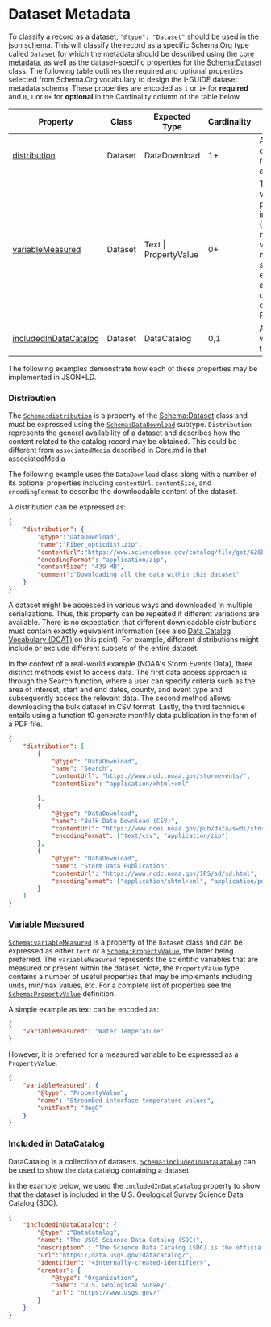 # Dataset Metadata

To classify a record as a dataset, `"@type": "Dataset"` should be used in the json schema. This will classify the record as a specific Schema.Org type called `Dataset` for which the metadata should be described using the [core metadata](https://github.com/I-GUIDE/data-catalog/blob/main/schema/core.md), as well as the dataset-specific properties for the [Schema:Dataset](https://schema.org/Dataset) class. The following table outlines the required and optional properties selected from Schema.Org vocabulary to design the I-GUIDE dataset metadata schema. These properties are encoded as `1` or `1+` 
for **required** and `0,1` or `0+` for **optional** in the Cardinality column of the table below. 

|Property|Class|Expected Type|Cardinality|Description|
|---|---|---|---|---|
|[distribution](#distribution)| Dataset| DataDownload | 1+ | A specific downloadable representation of a dataset. |
|[variableMeasured](#variable-measured)| Dataset | Text \| PropertyValue | 0+| The variableMeasured property can indicate (repeated as necessary) the variables that are measured in some dataset, either described as text or as pairs of identifier and description using PropertyValue. |
|[includedInDataCatalog](#included-in-datacatalog)| Dataset | DataCatalog | 0,1 | A data catalog which contains this dataset. |

The following examples demonstrate how each of these properties may
be implemented in JSON+LD. 

### Distribution

The [`Schema:distribution`](https://schema.org/distribution) is a property of the [Schema:Dataset](https://schema.org/Dataset) class and must be expressed using the [`Schema:DataDownload`](https://schema.org/DataDownload) subtype. `Distribution` represents the general availability of a dataset and describes how the content related to the catalog record may be obtained. This could be different from `associatedMedia` described in Core.md in that associatedMedia 

The following example uses the `DataDownload` class along with a number of its optional properties including `contentUrl`, `contentSize`, and `encodingFormat` to describe the downloadable content of the dataset.

A distribution can be expressed as:

``` json
{
    "distribution": {
        "@type":"DataDownload",
        "name":"Fiber_opticdist.zip",
        "contentUrl":"https://www.sciencebase.gov/catalog/file/get/626b086bd34e76103cd183c5",
        "encodingFormat": "application/zip",
        "contentSize": "439 MB",
        "comment":"Downloading all the data within this dataset"
    }
}
```

A dataset might be accessed in various ways and downloaded in multiple serializations. Thus, this property can be repeated if different variations are available. There is no expectation that different downloadable distributions must contain exactly equivalent information (see also [Data Catalog Vocabulary (DCAT)](https://www.w3.org/TR/vocab-dcat-3/#Class:Distribution) on this point). For example, different distributions might include or exclude different subsets of the entire dataset.

In the context of a real-world example (NOAA's Storm Events Data), three distinct methods exist to access data. The first data access approach is through the Search function, where a user can specify criteria such as the area of interest, start and end dates, county, and event type and subsequently access the relevant data. The second method allows downloading the bulk dataset in CSV format. Lastly, the third technique entails using a function t0 generate monthly data publication in the form of a PDF file.   

``` json
{
    "distribution": [
        {
            "@type": "DataDownload",
            "name": "Search",
            "contentUrl": "https://www.ncdc.noaa.gov/stormevents/",
            "contentSize": "application/xhtml+xml"

        },
        {
            "@type": "DataDownload",
            "name": "Bulk Data Download (CSV)",
            "contentUrl": "https://www.ncei.noaa.gov/pub/data/swdi/stormevents/csvfiles/",
            "encodingFormat": ["text/csv", "application/zip"]
        },
        {
            "@type": "DataDownload",
            "name": "Storm Data Publication",
            "contentUrl": "https://www.ncdc.noaa.gov/IPS/sd/sd.html",
            "encodingFormat": ["application/xhtml+xml", "application/pdf"]
        }
    ]
}
```

### Variable Measured

[`Schema:variableMeasured`](https://schema.org/variableMeasured) is a property of the `Dataset` class and can be expressed as either `Text` or a [`Schema:PropertyValue`](https://schema.org/PropertyValue), the latter being preferred. The `variableMeasured` represents the scientific variables that are measured or present within the dataset. Note, the `PropertyValue` type contains a number of useful properties that may be implements including units, min/max values, etc. For a complete list of properties see the [`Schema:PropertyValue`](https://schema.org/PropertyValue) definition.

A simple example as text can be encoded as:

``` json
{
    "variableMeasured": "Water Temperature"
}
```
However, it is preferred for a measured variable to be expressed as a `PropertyValue`.

``` json
{     
    "variableMeasured": {
        "@type": "PropertyValue",
        "name": "Streambed interface temperature values",
        "unitText": "degC"
    }
}
```

### Included in DataCatalog

DataCatalog is a collection of datasets. [`Schema:includedInDataCatalog`](https://schema.org/includedInDataCatalog) can be used to show the data catalog containing a dataset. 

In the example below, we used the `includedInDataCatalog` property to show that the dataset is included in the U.S. Geological Survey Science Data Catalog (SDC). 


``` json
{
    "includedInDataCatalog": {
        "@type" :"DataCatalog",
        "name": "The USGS Science Data Catalog (SDC)",
        "description" : "The Science Data Catalog (SDC) is the official public and searchable index that aggregates descriptions of all public research data that have been published by the USGS.",
        "url":"https://data.usgs.gov/datacatalog/",
        "identifier": "<internally-created-identifier>",
        "creator": {
            "@type": "Organization",
            "name": "U.S. Geological Survey",
            "url": "https://www.usgs.gov/"
        }
    } 
}
```
